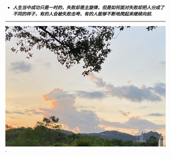 - ***人生当中成功只是一时的，失败却是主旋律，但是如何面对失败却把人分成了不同的样子，有的人会被失败击垮，有的人能够不断地爬起来继续向前.***
---
![坚持](https://github.com/Mrhelloyang/Mrhelloyang/blob/main/%E7%85%A7%E7%89%87.jpg).
